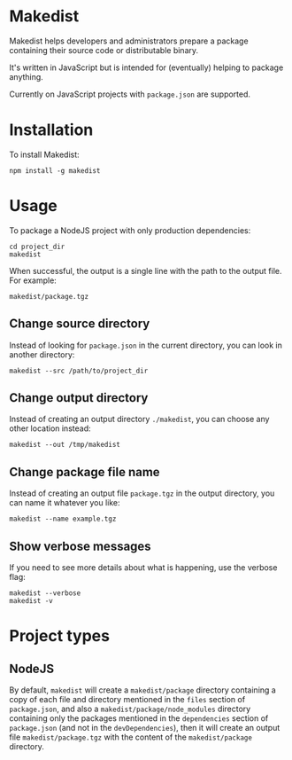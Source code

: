 Makedist
========

Makedist helps developers and administrators prepare a package containing their
source code or distributable binary.

It's written in JavaScript but is intended for (eventually) helping to package anything.

Currently on JavaScript projects with `package.json` are supported.

# Installation

To install Makedist:

```
npm install -g makedist
```

# Usage

To package a NodeJS project with only production dependencies:

```
cd project_dir
makedist
```

When successful, the output is a single line with the path to the
output file. For example:

```
makedist/package.tgz
```

## Change source directory

Instead of looking for `package.json` in the current directory, you
can look in another directory:

```
makedist --src /path/to/project_dir
```

## Change output directory

Instead of creating an output directory `./makedist`, you can
choose any other location instead:

```
makedist --out /tmp/makedist
```

## Change package file name

Instead of creating an output file `package.tgz` in the output directory,
you can name it whatever you like:

```
makedist --name example.tgz
```

## Show verbose messages

If you need to see more details about what is happening, use the
verbose flag:

```
makedist --verbose
makedist -v
```

# Project types

## NodeJS

By default, `makedist` will create a `makedist/package` directory containing a
copy of each file and directory mentioned in the `files` section of
`package.json`, and also a `makedist/package/node_modules` directory containing
only the packages mentioned in the `dependencies` section of
`package.json` (and not in the `devDependencies`), then it will
create an output file `makedist/package.tgz` with the content of the `makedist/package` directory.
